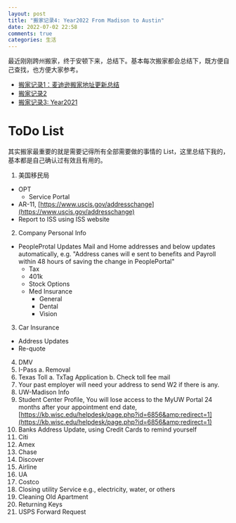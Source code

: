 ```yaml
---
layout: post
title: "搬家记录4: Year2022 From Madison to Austin"
date: 2022-07-02 22:58
comments: true
categories: 生活
---
```


最近刚刚跨州搬家，终于安顿下来，总结下。基本每次搬家都会总结下，既方便自己查找，也方便大家参考。

* [搬家记录1：麦迪逊搬家地址更新总结](https://iphyer.github.io/blog/2018/08/07/address/)
* [搬家记录2](https://iphyer.github.io/blog/2020/08/05/NewHome/)
* [搬家记录3: Year2021](https://iphyer.github.io/blog/2021/07/25/Moving21/)

<!--more-->

# ToDo List

其实搬家最重要的就是需要记得所有全部需要做的事情的 List，这里总结下我的，基本都是自己确认过有效且有用的。

1. 美国移民局
  - OPT
    - Service Portal
  - AR-11, [https://www.uscis.gov/addresschange](https://www.uscis.gov/addresschange)
  - Report to ISS using ISS website 
2. Company Personal Info
  - PeopleProtal Updates Mail and Home addresses and below updates automatically, e.g. &quot;Address canes will e sent to benefits and Payroll within 48 hours of saving the change in PeoplePortal&quot;
    - Tax
    - 401k
    - Stock Options
    - Med Insurance
      - General
      - Dental
      - Vision
3. Car Insurance
  - Address Updates
  - Re-quote
4. DMV
5. I-Pass
  a. Removal
6. Texas Toll
  a. TxTag Application
  b. Check toll fee mail
7. Your past employer will need your address to send W2 if there is any.
8. UW-Madison Info
  1. Student Center Profile, You will lose access to the MyUW Portal 24 months after your appointment end date, [https://kb.wisc.edu/helpdesk/page.php?id=6856&amp;redirect=1](https://kb.wisc.edu/helpdesk/page.php?id=6856&amp;redirect=1)
9. Banks Address Update, using Credit Cards to remind yourself
  1. Citi
  2. Amex
  3. Chase
  4. Discover
10. Airline
  1. UA
11. Costco
12. Closing utility Service e.g., electricity, water, or others
13. Cleaning Old Apartment
14. Returning Keys
15. USPS Forward Request 
